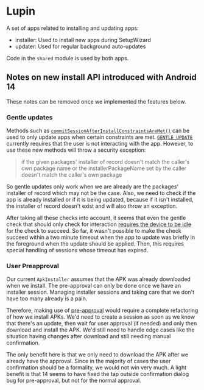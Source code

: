 # Lupin

A set of apps related to installing and updating apps:

* installer: Used to install new apps during SetupWizard
* updater: Used for regular background auto-updates

Code in the `shared` module is used by both apps.

## Notes on new install API introduced with Android 14

These notes can be removed once we implemented the features below.

### Gentle updates

Methods such as [`commitSessionAfterInstallConstraintsAreMet()`](https://developer.android.com/reference/android/content/pm/PackageInstaller#commitSessionAfterInstallConstraintsAreMet(int,%20android.content.IntentSender,%20android.content.pm.PackageInstaller.InstallConstraints,%20long))
can be used to only update apps when certain constraints are met.
[`GENTLE_UPDATE`](https://developer.android.com/reference/android/content/pm/PackageInstaller.InstallConstraints#GENTLE_UPDATE)
currently requires that the user is not interacting with the app.
However, to use these new methods will throw a security exception:

> if the given packages' installer of record doesn't match the caller's own package name
> or the installerPackageName set by the caller doesn't match the caller's own package

So gentle updates only work when we are already are the packages' installer of record
which may not be the case.
Also, we need to check if the app is already installed or if it is being updated,
because if it isn't installed,
the installer of record doesn't exist and will also throw an exception.

After taking all these checks into account,
it seems that even the gentle check that should only check for interaction
[requires the device to be idle](https://cs.android.com/android/platform/superproject/main/+/main:frameworks/base/services/core/java/com/android/server/pm/GentleUpdateHelper.java;l=56;drc=21fccb8e6f15d539c8fef1f2014651e6a36038b6)
for the check to succeed.
So far, it wasn't possible to make the check succeed within a two minute timeout
when the app to update was briefly in the foreground when the update should be applied.
Then, this requires special handling of sessions whose timeout has expired.

### User Preapproval

Our current `ApkInstaller` assumes that the APK was already downloaded when we install.
The pre-approval can only be done once we have an installer session.
Managing installer sessions and taking care that we don't have too many already is a pain.

Therefore, making use of [pre-approval](https://developer.android.com/reference/android/content/pm/PackageInstaller.Session#requestUserPreapproval(android.content.pm.PackageInstaller.PreapprovalDetails,%20android.content.IntentSender))
would require a complete refactoring of how we install APKs.
We'd need to create a session as soon as we know that there's an update,
then wait for user approval (if needed) and only then download and install the APK.
We'd still need to handle edge cases like the situation having changes after download
and still needing manual confirmation.

The only benefit here is that we only need to download the APK after we already have the approval.
Since in the majority of cases the user confirmation should be a formality,
we would not win very much.
A light benefit is that 14 seems to have fixed
the tap outside confirmation dialog bug for pre-approval,
but not for the normal approval.
